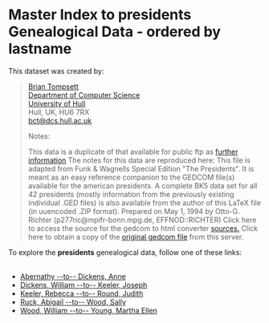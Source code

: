 <HTML>
<TITLE>Master Index to presidents Genealogical Data - ordered by lastname</TITLE>

<BODY>
<H1>Master Index to presidents Genealogical Data - ordered by lastname</H1>
This dataset was created by:<BLOCKQUOTE><A HREF=http://dsa-slave1.hull.ac.uk:8888/Rcn%%3dBrian%%20C%%20Tompsett%%2c%%20ou%%3dComputer%%20Science%%2c%%20o%%3dUniversity%%20of%%20Hull%%2c%%20c%%3dGB>Brian Tompsett</A><BR>
<A HREF=http://www.dcs.hull.ac.uk/>Department of Computer Science</A><BR>
<A HREF=http://www.hull.ac.uk/>University of Hull</A><BR>
Hull, UK, HU6 7RX<BR>
<A HREF=mailto:bct@dcs.hull.ac.uk>bct@dcs.hull.ac.uk</A><BR>
<p>Notes:<p><p>This data is a duplicate of that available for public ftp as
<A HREF=ftp://ftp.cac.psu.edu/pub/genealogy/text/data/pres_bk5.zip>further information</A>
The notes for this data are reproduced here:
This file is adapted from Funk &amp; Wagnells Special Edition &quot;The Presidents&quot;.
It is meant as an easy reference companion to the GEDCOM file(s) available
for the american presidents. A complete BK5 data set for all 42 presidents
(mostly information from the previously existing individual .GED files) is
also available from the author of this LaTeX file
(in uuencoded .ZIP format).
Prepared on May 1, 1994
by Otto-G. Richter (p277ric@mpifr-bonn.mpg.de, EFFNOD::RICHTER)
Click here to access the source for the gedcom to html converter
<A HREF=http://www3.dcs.hull.ac.uk/public/genealogy/GED2WWW.tar.Z>sources.</A>
Click here to obtain a copy of the
<A HREF=http://www3.dcs.hull.ac.uk/public/genealogy/presidents.ged>original gedcom file</A>
from this server.
</BLOCKQUOTE>
To explore the <b>presidents</b> genealogical data, follow one of these links:<BR><BR>
<UL>
<LI><A HREF="./gedx00.html">Abernathy --to-- Dickens, Anne</A>
<LI><A HREF="./gedx01.html">Dickens, William --to-- Keeler, Joseph</A>
<LI><A HREF="./gedx02.html">Keeler, Rebecca --to-- Round, Judith</A>
<LI><A HREF="./gedx03.html">Ruck, Abigail --to-- Wood, Sally</A>
<LI><A HREF="./gedx04.html">Wood, William --to-- Young, Martha Ellen</A>
</UL>
</BODY>
</HTML>
